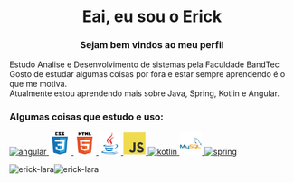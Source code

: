 <h1 align="center">Eai, eu sou o Erick</h1>
<h3 align="center">Sejam bem vindos ao meu perfil</h3>

Estudo Analise e Desenvolvimento de sistemas pela Faculdade BandTec
<br>
Gosto de estudar algumas coisas por fora e estar sempre aprendendo é o que me motiva.
<br>
Atualmente estou aprendendo mais sobre Java, Spring, Kotlin e Angular.
<br> 

<h3 align="left">Algumas coisas que estudo e uso:</h3>
<p align="left"> <a href="https://angular.io" target="_blank"> <img src="https://angular.io/assets/images/logos/angular/angular.svg" alt="angular" width="40" height="40"/> </a> <a href="https://www.w3schools.com/css/" target="_blank"> <img src="https://raw.githubusercontent.com/devicons/devicon/master/icons/css3/css3-original-wordmark.svg" alt="css3" width="40" height="40"/> </a> <a href="https://www.w3.org/html/" target="_blank"> <img src="https://raw.githubusercontent.com/devicons/devicon/master/icons/html5/html5-original-wordmark.svg" alt="html5" width="40" height="40"/> </a> <a href="https://www.java.com" target="_blank"> <img src="https://raw.githubusercontent.com/devicons/devicon/master/icons/java/java-original.svg" alt="java" width="40" height="40"/> </a> <a href="https://developer.mozilla.org/en-US/docs/Web/JavaScript" target="_blank"> <img src="https://raw.githubusercontent.com/devicons/devicon/master/icons/javascript/javascript-original.svg" alt="javascript" width="40" height="40"/> </a> <a href="https://kotlinlang.org" target="_blank"> <img src="https://www.vectorlogo.zone/logos/kotlinlang/kotlinlang-icon.svg" alt="kotlin" width="40" height="40"/> </a> <a href="https://www.mysql.com/" target="_blank"> <img src="https://raw.githubusercontent.com/devicons/devicon/master/icons/mysql/mysql-original-wordmark.svg" alt="mysql" width="40" height="40"/> </a> <a href="https://spring.io/" target="_blank"> <img src="https://www.vectorlogo.zone/logos/springio/springio-icon.svg" alt="spring" width="40" height="40"/> </a> </p>

<img height ="150em" src="https://github-readme-stats.vercel.app/api/top-langs?username=erick-lara&show_icons=true&theme=dark&locale=en&layout=compact" alt="erick-lara" /><img height ="150em" src="https://github-readme-stats.vercel.app/api?username=erick-lara&show_icons=true&theme=dark&locale=en" alt="erick-lara" />
